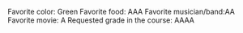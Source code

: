 Favorite color: Green
Favorite food: AAA
Favorite musician/band:AA 
Favorite movie: A
Requested grade in the course: 
AAAA
